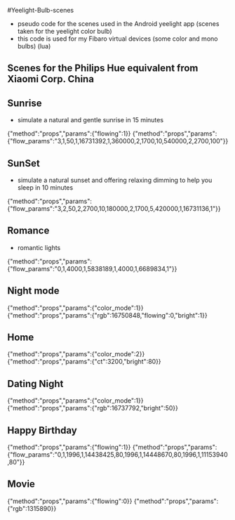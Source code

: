 #Yeelight-Bulb-scenes

- pseudo code for the scenes used in the Android yeelight app (scenes taken for the yeelight color bulb) 
- this code is used for my Fibaro virtual devices (some color and mono bulbs)  (lua)


Scenes for the Philips Hue equivalent from Xiaomi Corp. China
-

Sunrise 
-
- simulate a natural and gentle sunrise in 15 minutes

{"method":"props","params":{"flowing":1}}
{"method":"props","params":{"flow_params":"3,1,50,1,16731392,1,360000,2,1700,10,540000,2,2700,100"}}

SunSet 
-
- simulate a natural sunset and offering relaxing dimming to help you sleep in 10 minutes

{"method":"props","params":{"flow_params":"3,2,50,2,2700,10,180000,2,1700,5,420000,1,16731136,1"}}

Romance 
-
- romantic lights

{"method":"props","params":{"flow_params":"0,1,4000,1,5838189,1,4000,1,6689834,1"}}

Night mode 
-
{"method":"props","params":{"color_mode":1}} 
{"method":"props","params":{"rgb":16750848,"flowing":0,"bright":1}}

Home 
-
{"method":"props","params":{"color_mode":2}} 
{"method":"props","params":{"ct":3200,"bright":80}}

Dating Night 
--
{"method":"props","params":{"color_mode":1}}
{"method":"props","params":{"rgb":16737792,"bright":50}}

Happy Birthday 
-
{"method":"props","params":{"flowing":1}} 
{"method":"props","params":{"flow_params":"0,1,1996,1,14438425,80,1996,1,14448670,80,1996,1,11153940,80"}}

Movie 
-
{"method":"props","params":{"flowing":0}} 
{"method":"props","params":{"rgb":1315890}}
